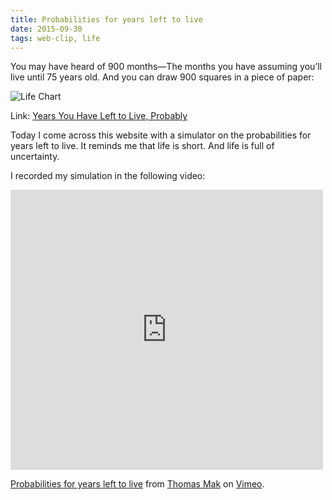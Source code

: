 ```yaml
---
title: Probabilities for years left to live
date: 2015-09-30
tags: web-clip, life
---
```


You may have heard of 900 months—The months you have assuming you’ll live until 75 years old. And you can draw 900 squares in a piece of paper:

![Life Chart](/images/logs/life-chart.jpg)

Link: [Years You Have Left to Live, Probably](http://flowingdata.com/2015/09/23/years-you-have-left-to-live-probably/)

Today I come across this website with a simulator on the probabilities for years left to live. It reminds me that life is short. And life is full of uncertainty.

I recorded my simulation in the following video:

<iframe src="https://player.vimeo.com/video/140870816" width="500" height="448" frameborder="0" webkitallowfullscreen mozallowfullscreen allowfullscreen></iframe> <p><a href="https://vimeo.com/140870816">Probabilities for years left to live</a> from <a href="https://vimeo.com/makzan">Thomas Mak</a> on <a href="https://vimeo.com">Vimeo</a>.</p>


